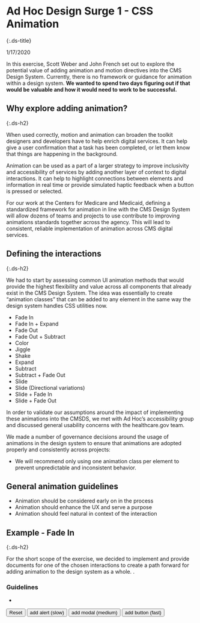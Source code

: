 # Ad Hoc Design Surge 1 - CSS Animation
{:.ds-title}

1/17/2020

In this exercise, Scott Weber and John French set out to explore the potential value of adding animation and motion directives into the CMS Design System. Currently, there is no framework or guidance for animation within a design system. **We wanted to spend two days figuring out if that would be valuable and how it would need to work to be successful.**

## Why explore adding animation?
{:.ds-h2}

When used correctly, motion and animation can broaden the toolkit designers and developers have to help enrich digital services. It can help give a user confirmation that a task has been completed, or let them know that things are happening in the background.

Animation can be used as a part of a larger strategy to improve inclusivity and accessibility of services by adding another layer of context to digital interactions. It can help to highlight connections between elements and information in real time or provide simulated haptic feedback when a button is pressed or selected.

For our work at the Centers for Medicare and Medicaid, defining a standardized framework for animation in line with the CMS Design System will allow dozens of teams and projects to use contribute to improving animations standards together across the agency. This will lead to consistent, reliable implementation of animation across CMS digital services.

## Defining the interactions
{:.ds-h2}

We had to start by assessing common UI animation methods that would provide the highest flexibility and value across all components that already exist in the CMS Design System. The idea was essentially to create “animation classes” that can be added to any element in the same way the design system handles CSS utilities now.

* Fade In
* Fade In + Expand
* Fade Out
* Fade Out + Subtract
* Color
* Jiggle
* Shake
* Expand
* Subtract
* Subtract + Fade Out
* Slide
* Slide (Directional variations)
* Slide + Fade In
* Slide + Fade Out

In order to validate our assumptions around the impact of implementing these animations into the CMSDS, we met with Ad Hoc’s accessibility group and discussed general usability concerns with the healthcare.gov team.

We made a number of governance decisions around the usage of animations in the design system to ensure that animations are adopted properly and consistently across projects:

* We will recommend only using one animation class per element to prevent unpredictable and inconsistent behavior.

## General animation guidelines
* Animation should be considered early on in the process
* Animation should enhance the UX and serve a purpose
* Animation should feel natural in context of the interaction

## Example - Fade In
{:.ds-h2}

For the short scope of the exercise, we decided to implement and provide documents for one of the chosen interactions to create a path forward for adding animation to the design system as a whole. . 

### Guidelines
* 

<button onclick="reset()" class="ds-c-button">Reset</button>
<button onclick="newAlert()" class="ds-c-button">add alert (slow)</button>
<button onclick="newModal()" class="ds-c-button">add modal (medium)</button>
<button onclick="newButton()" class="ds-c-button">add button (fast)</button>
<div id="add_message"></div>